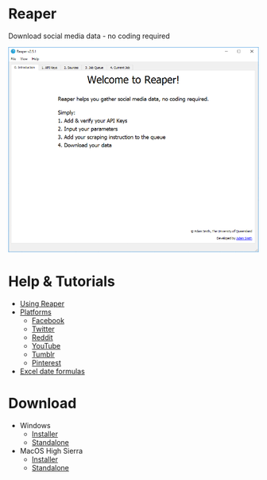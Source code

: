 # Reaper
Download social media data - no coding required

![](images/preview.gif)

# Help & Tutorials
- [Using Reaper](guide.md)
- [Platforms](platforms/list.md)
    - [Facebook](platforms/facebook.md)
    - [Twitter](platforms/twitter.md)
    - [Reddit](platforms/reddit.md)
    - [YouTube](platforms/youtube.md)
    - [Tumblr](platforms/tumblr.md)
    - [Pinterest](platforms/pinterest.md)
- [Excel date formulas](excel.md)
    
# Download
- Windows
    - [Installer](https://github.com/ScriptSmith/reaper/releases/download/v2.5.3/reaper-setup.exe)
    - [Standalone](https://github.com/ScriptSmith/reaper/releases/download/v2.5.3/reaper-standalone.zip)
- MacOS High Sierra
    - [Installer](https://github.com/ScriptSmith/reaper/releases/download/v2.5.3/Reaper.pkg)
    - [Standalone](https://github.com/ScriptSmith/reaper/releases/download/v2.5.3/reaper-app.zip)
